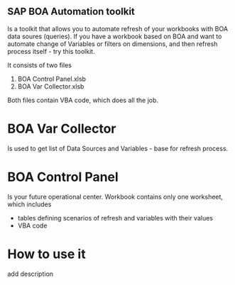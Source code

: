 ## SAP BOA Automation toolkit

Is a toolkit that allows you to automate refresh of your workbooks with BOA data soures (queries).
If you have a workbook based on BOA and want to automate change of Variables or filters on dimensions, and then refresh process itself - try this toolkit.

It consists of two files

1. BOA Control Panel.xlsb
2. BOA Var Collector.xlsb

Both files contain VBA code, which does all the job.

# BOA Var Collector

Is used to get list of Data Sources and Variables - base for refresh process.

# BOA Control Panel

Is your future operational center. Workbook contains only one worksheet, which includes
- tables defining scenarios of refresh and variables with their values
- VBA code

# How to use it

add description
